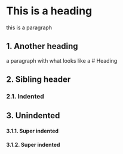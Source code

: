 # This is a heading

this is a paragraph

## 1. Another heading

a paragraph with what looks like a # Heading

## 2. Sibling header

### 2.1. Indented

## 3. Unindented

#### 3.1.1. Super indented
#### 3.1.2. Super indented
